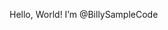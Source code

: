 Hello, World! I’m @BillySampleCode

<!---
BillySampleCode/BillySampleCode is a ✨ special ✨ repository because its `README.md` (this file) appears on your GitHub profile.
You can click the Preview link to take a look at your changes.
--->

